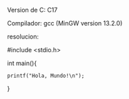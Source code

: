 Version de C: C17

Compilador: gcc (MinGW version 13.2.0)

resolucion:

#include <stdio.h> 

int main(){

    printf("Hola, Mundo!\n");
    
}
